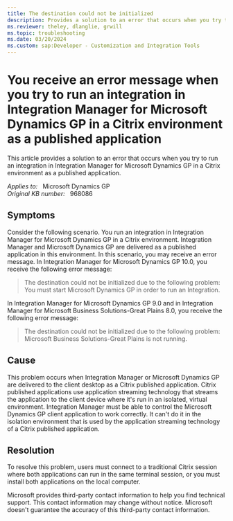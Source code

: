 ```yaml
---
title: The destination could not be initialized
description: Provides a solution to an error that occurs when you try to run an integration in Integration Manager for Microsoft Dynamics GP in a Citrix environment as a published application.
ms.reviewer: theley, dlanglie, grwill
ms.topic: troubleshooting
ms.date: 03/20/2024
ms.custom: sap:Developer - Customization and Integration Tools
---
```

# You receive an error message when you try to run an integration in Integration Manager for Microsoft Dynamics GP in a Citrix environment as a published application

This article provides a solution to an error that occurs when you try to run an integration in Integration Manager for Microsoft Dynamics GP in a Citrix environment as a published application.

_Applies to:_ &nbsp; Microsoft Dynamics GP  
_Original KB number:_ &nbsp; 968086

## Symptoms

Consider the following scenario. You run an integration in Integration Manager for Microsoft Dynamics GP in a Citrix environment. Integration Manager and Microsoft Dynamics GP are delivered as a published application in this environment. In this scenario, you may receive an error message. In Integration Manager for Microsoft Dynamics GP 10.0, you receive the following error message:

> The destination could not be initialized due to the following problem: You must start Microsoft Dynamics GP in order to run an Integration.

In Integration Manager for Microsoft Dynamics GP 9.0 and in Integration Manager for Microsoft Business Solutions-Great Plains 8.0, you receive the following error message:

> The destination could not be initialized due to the following problem: Microsoft Business Solutions-Great Plains is not running.

## Cause

This problem occurs when Integration Manager or Microsoft Dynamics GP are delivered to the client desktop as a Citrix published application. Citrix published applications use application streaming technology that streams the application to the client device where it's run in an isolated, virtual environment. Integration Manager must be able to control the Microsoft Dynamics GP client application to work correctly. It can't do it in the isolation environment that is used by the application streaming technology of a Citrix published application.

## Resolution

To resolve this problem, users must connect to a traditional Citrix session where both applications can run in the same terminal session, or you must install both applications on the local computer.

Microsoft provides third-party contact information to help you find technical support. This contact information may change without notice. Microsoft doesn't guarantee the accuracy of this third-party contact information.

